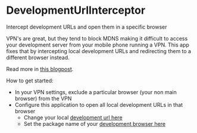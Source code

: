 # DevelopmentUrlInterceptor
Intercept development URLs and open them in a specific browser

VPN's are great, but they tend to block MDNS making it difficult to access your development server from your mobile phone running a VPN. This app fixes that by intercepting local development URLs and redirecting them to a different browser instead.

Read more in [this blogpost](https://jeroenmols.com/blog/2023/07/24/vpn-development/).

How to get started:

- In your VPN settings, exclude a particular browser (your non main browser) from the VPN
- Configure this application to open all local development URLs in that browser
  - Change your local [development url here](https://github.com/JeroenMols/DevelopmentUrlInterceptor/blob/f594ad171e70c34e6eacef2639db3f60b6752b6a/app/src/main/AndroidManifest.xml#L31)
  - Set the package name of your [development browser here](https://github.com/JeroenMols/DevelopmentUrlInterceptor/blob/f594ad171e70c34e6eacef2639db3f60b6752b6a/app/src/main/java/com/jeroenmols/urlinterceptor/InterceptUrlActivity.kt#L14)
